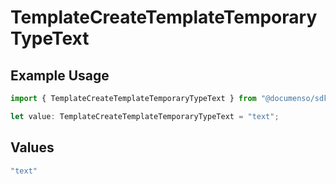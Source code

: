 # TemplateCreateTemplateTemporaryTypeText

## Example Usage

```typescript
import { TemplateCreateTemplateTemporaryTypeText } from "@documenso/sdk-typescript/models/operations";

let value: TemplateCreateTemplateTemporaryTypeText = "text";
```

## Values

```typescript
"text"
```